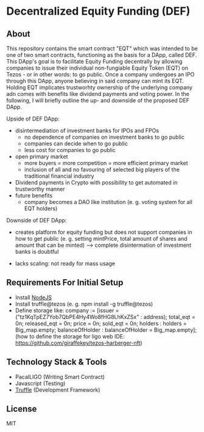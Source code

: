 # Decentralized Equity Funding (DEF)

## About
This repository contains the smart contract "EQT" which was intended to be one of two smart contracts, functioning as the basis for a DApp, called DEF. This DApp's goal is to facilitate Equity Funding decentrally by allowing companies to issue their individual non-fungiable Equity Token (EQT) on Tezos  - or in other words: to go public. Once a company undergoes an IPO through this DApp, anyone believing in said company can mint its EQT. Holding EQT implicates trustworhty ownership of the underlying company adn comes with benefits like dividend payments and voting power. In the following, I will briefly outline the up- and downside of the proposed DEF DApp. 

Upside of DEF DApp:
- disintermediation of investment banks for IPOs and FPOs
    - no dependence of companies on investment banks to go public
    - companies can decide when to go public 
    - less cost for companies to go public
- open primary market 
    - more buyers = more competition = more efficient primary market
    - inclusion of all and no favouring of selected big players of the traditional financial industry
- Dividend payments in Crypto with possibility to get automated in trustworthy manner
- future benefits
    - company becomes a DAO like institution (e. g. voting system for all EQT holders)

Downside of DEF DApp:
- creates platform for equity funding but does not support companies in how to get public (e. g. setting mintPrice, total amount of shares and amount that can be minted) --> complete disintermation of investment banks is doubtful

- lacks scaling: not ready for mass usage

## Requirements For Initial Setup
- Install [NodeJS](https://nodejs.org/en/)
- Install truffle@tezos (e. g. npm install -g truffle@tezos)
- Define storage like: 
    company := [issuer = ("tz1KqTpEZ7Yob7QbPE4Hy4Wo8fHG8LhKxZSx" : address);
    total_eqt = 0n;
    released_eqt = 0n;
    price = 0n;
    sold_eqt = 0n;
    holders : holders = Big_map.empty;
    balanceOfHolder : balanceOfHolder = Big_map.empty];
(how to define the storage for ligo web IDE: https://github.com/giraffekey/tezos-harberger-nft)

## Technology Stack & Tools
- PacalLIGO (Writing Smart Contract)
- Javascript (Testing)
- [Truffle](https://trufflesuite.com/docs/tezos/truffle/quickstart/) (Development Framework)

License
----
MIT

